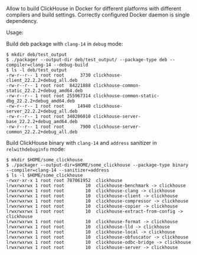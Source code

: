 Allow to build ClickHouse in Docker for different platforms with different
compilers and build settings. Correctly configured Docker daemon is single dependency.

Usage:

Build deb package with `clang-14` in `debug` mode:
```
$ mkdir deb/test_output
$ ./packager --output-dir deb/test_output/ --package-type deb --compiler=clang-14 --debug-build
$ ls -l deb/test_output
-rw-r--r-- 1 root root      3730 clickhouse-client_22.2.2+debug_all.deb
-rw-r--r-- 1 root root  84221888 clickhouse-common-static_22.2.2+debug_amd64.deb
-rw-r--r-- 1 root root 255967314 clickhouse-common-static-dbg_22.2.2+debug_amd64.deb
-rw-r--r-- 1 root root     14940 clickhouse-server_22.2.2+debug_all.deb
-rw-r--r-- 1 root root 340206010 clickhouse-server-base_22.2.2+debug_amd64.deb
-rw-r--r-- 1 root root      7900 clickhouse-server-common_22.2.2+debug_all.deb

```

Build ClickHouse binary with `clang-14` and `address` sanitizer in `relwithdebuginfo`
mode:
```
$ mkdir $HOME/some_clickhouse
$ ./packager --output-dir=$HOME/some_clickhouse --package-type binary --compiler=clang-14 --sanitizer=address
$ ls -l $HOME/some_clickhouse
-rwxr-xr-x 1 root root 787061952  clickhouse
lrwxrwxrwx 1 root root        10  clickhouse-benchmark -> clickhouse
lrwxrwxrwx 1 root root        10  clickhouse-clang -> clickhouse
lrwxrwxrwx 1 root root        10  clickhouse-client -> clickhouse
lrwxrwxrwx 1 root root        10  clickhouse-compressor -> clickhouse
lrwxrwxrwx 1 root root        10  clickhouse-copier -> clickhouse
lrwxrwxrwx 1 root root        10  clickhouse-extract-from-config -> clickhouse
lrwxrwxrwx 1 root root        10  clickhouse-format -> clickhouse
lrwxrwxrwx 1 root root        10  clickhouse-lld -> clickhouse
lrwxrwxrwx 1 root root        10  clickhouse-local -> clickhouse
lrwxrwxrwx 1 root root        10  clickhouse-obfuscator -> clickhouse
lrwxrwxrwx 1 root root        10  clickhouse-odbc-bridge -> clickhouse
lrwxrwxrwx 1 root root        10  clickhouse-server -> clickhouse
```

